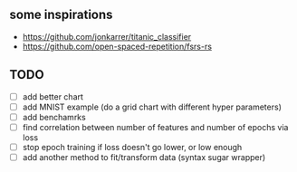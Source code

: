 ## some inspirations

- https://github.com/jonkarrer/titanic_classifier
- https://github.com/open-spaced-repetition/fsrs-rs

## TODO

- [ ] add better chart
- [ ] add MNIST example (do a grid chart with different hyper parameters)
- [ ] add benchamrks
- [ ] find correlation between number of features and number of epochs via loss
- [ ] stop epoch training if loss doesn't go lower, or low enough
- [ ] add another method to fit/transform data (syntax sugar wrapper)